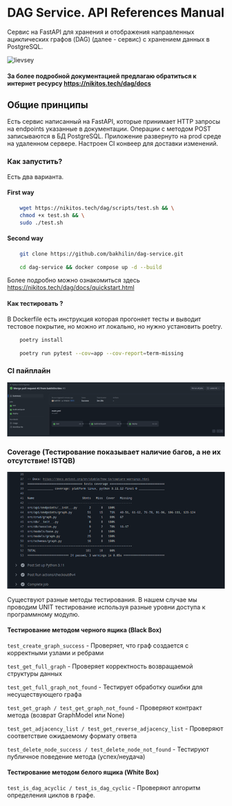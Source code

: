 # DAG Service. API References Manual

Сервис на FastAPI для хранения и отображения направленных ациклических графов (DAG) (далее - сервис) с хранением данных в PostgreSQL.

![lievsey](https://i.pinimg.com/564x/6f/ee/69/6fee69597c8eb0f7ba9651c45c98b2bf.jpg)

#### За более подробной документацией предлагаю обратиться к интернет ресурсу https://nikitos.tech/dag/docs

## Общие принципы
Есть сервис написанный на FastAPI, которые принимает HTTP запросы на endpoints указанные в документации. Операции с методом POST записываются в БД PostgreSQL. Приложение развернуто на prod среде на удаленном сервере. Настроен CI конвеер для доставки изменений. 

### Как запустить? 

Есть два варианта.

#### First way

```bash
    wget https://nikitos.tech/dag/scripts/test.sh && \
    chmod +x test.sh && \
    sudo ./test.sh
```

#### Second way

```bash
    git clone https://github.com/bakhilin/dag-service.git
```
```bash
    cd dag-service && docker compose up -d --build
```

Более подробно можно ознакомиться здесь https://nikitos.tech/dag/docs/quickstart.html

#### Как тестировать ? 

В Dockerfile есть инструкция которая прогоняет тесты и выводит тестовое покрытие, но можно ит локально, но нужно установить poetry.

```bash
    poetry install
```

```bash
    poetry run pytest --cov=app --cov-report=term-missing
```

### CI пайплайн

![ci](img/ci.png)

### Coverage (Тестирование показывает наличие багов, а не их отсутствие! ISTQB)

![cover](img/cover.png)

Существуют разные методы тестирования. В нашем случае мы проводим UNIT тестирование используя разные уровни доступа к программному модулю.



#### Тестирование методом черного ящика (Black Box)
`test_create_graph_success` - Проверяет, что граф создается с корректными узлами и ребрами

`test_get_full_graph` - Проверяет корректность возвращаемой структуры данных

`test_get_full_graph_not_found` - Тестирует обработку ошибки для несуществующего графа

`test_get_graph / test_get_graph_not_found` - Проверяют контракт метода (возврат GraphModel или None)

`test_get_adjacency_list / test_get_reverse_adjacency_list` - Проверяют соответствие ожидаемому формату ответа

`test_delete_node_success / test_delete_node_not_found` -  Тестируют публичное поведение метода (успех/неудача)

#### Тестирование методом белого ящика (White Box)
`test_is_dag_acyclic / test_is_dag_cyclic` - Проверяют алгоритм определения циклов в графе.     
